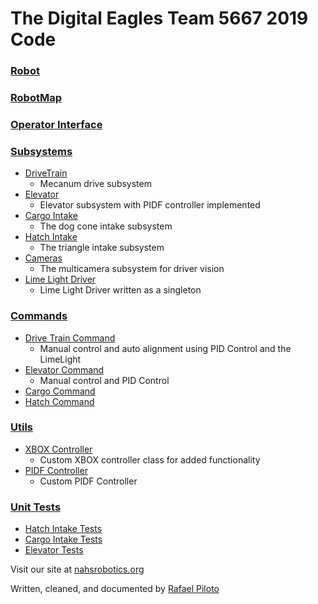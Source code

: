 # The Digital Eagles Team 5667 2019 Code

### [Robot](src/main/java/frc/robot/Robot.java)

### [RobotMap](src/main/java/frc/robot/RobotMap.java)

### [Operator Interface](src/main/java/frc/robot/OI.java)

### [Subsystems](src/main/java/frc/robot/subsystems)

* [DriveTrain](src/main/java/frc/robot/subsystems/drivetrain/MecanumDriveSubsystem.java)
  * Mecanum drive subsystem
* [Elevator](src/main/java/frc/robot/subsystems/elevator/ElevatorSubsystem.java)
  * Elevator subsystem with PIDF controller implemented
* [Cargo Intake](src/main/java/frc/robot/subsystems/intakes/CargoSubsystem.java)
  * The dog cone intake subsystem
* [Hatch Intake](src/main/java/frc/robot/subsystems/intakes/HatchSubsystem.java)
  * The triangle intake subsystem
* [Cameras](src/main/java/frc/robot/subsystems/vision/CameraSubsystem.java)
  * The multicamera subsystem for driver vision
* [Lime Light Driver](src/main/java/frc/robot/subsystems/vision/LimeLightSubsystem.java)
  * Lime Light Driver written as a singleton

### [Commands](src/main/java/frc/robot/commands)

* [Drive Train Command](src/main/java/frc/robot/commands/MecanumDriveCommand.java)
  * Manual control and auto alignment using PID Control and the LimeLight
* [Elevator Command](src/main/java/frc/robot/commands/ElevatorCommand.java)
  * Manual control and PID Control
* [Cargo Command](src/main/java/frc/robot/commands/CargoCommand.java)
* [Hatch Command](src/main/java/frc/robot/commands/HatchCommand.java)

### [Utils](src/main/java/frc/robot/utils)

* [XBOX Controller](src/main/java/frc/robot/utils/Controller.java)
  * Custom XBOX controller class for added functionality
* [PIDF Controller](src/main/java/frc/robot/utils/PIDFController.java)
  * Custom PIDF Controller

### [Unit Tests](src/test/java/frc)

* [Hatch Intake Tests](src/test/java/frc/HatchIntakeTest.java)
* [Cargo Intake Tests](src/test/java/frc/CargoIntakeTest.java)
* [Elevator Tests](src/test/java/frc/ElevatorTest.java)

Visit our site at [nahsrobotics.org](https://nahsrobotics.org)

Written, cleaned, and documented by [Rafael Piloto](https://rafaelpiloto10.herokuapp.com/)
